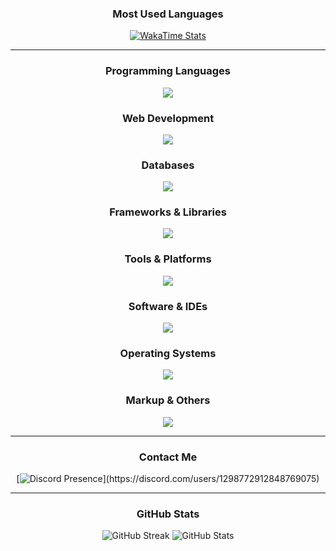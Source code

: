 <div align="center">

### Most Used Languages

<a href="https://wakatime.com/@atluixx">
	<img 
		alt="WakaTime Stats" 
		src="https://github-readme-stats.vercel.app/api/wakatime?username=atluixx&langs_count=4&display_format=percent&theme=github_dark&hide_border=true&hide_title=true" 
	/>
</a>

---

### Programming Languages

<img src="https://skillicons.dev/icons?i=js,ts,java,cs,lua&perline=8" />

### Web Development

<img src="https://skillicons.dev/icons?i=html,css,nodejs,tailwind,react,nextjs,express,prisma&perline=8" />

### Databases

<img src="https://skillicons.dev/icons?i=postgresql,mongodb&perline=8" />

### Frameworks & Libraries

<img src="https://skillicons.dev/icons?i=spring,discordjs&perline=8" />

### Tools & Platforms

<img src="https://skillicons.dev/icons?i=git,github,docker,postman,arduino,robloxstudio&perline=8" />

### Software & IDEs

<img src="https://skillicons.dev/icons?i=vscode,idea&perline=8" />

### Operating Systems

<img src="https://skillicons.dev/icons?i=mint,windows&perline=8" />

### Markup & Others

<img src="https://skillicons.dev/icons?i=md,bun&perline=8" />

---

### Contact Me

[![Discord Presence](https://lanyard.cnrad.dev/api/1298772912848769075?idleMessage=Any%20questions?%20DM%20me...%20I'll%20respond%20as%20fast%20as%20I%20can.)](https://discord.com/users/1298772912848769075)

---

### GitHub Stats

![GitHub Streak](https://streak-stats.demolab.com?user=atluixx&theme=github-dark-blue&hide_border=true)
![GitHub Stats](https://github-readme-stats.vercel.app/api?username=atluixx&show_icons=true&theme=github_dark&hide_border=true)

</div>
